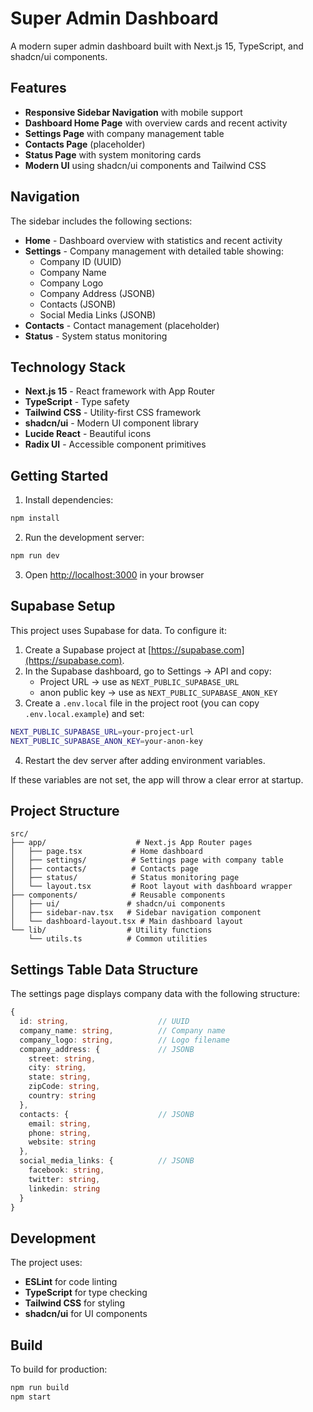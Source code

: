 # Super Admin Dashboard

A modern super admin dashboard built with Next.js 15, TypeScript, and shadcn/ui components.

## Features

- **Responsive Sidebar Navigation** with mobile support
- **Dashboard Home Page** with overview cards and recent activity
- **Settings Page** with company management table
- **Contacts Page** (placeholder)
- **Status Page** with system monitoring cards
- **Modern UI** using shadcn/ui components and Tailwind CSS

## Navigation

The sidebar includes the following sections:
- **Home** - Dashboard overview with statistics and recent activity
- **Settings** - Company management with detailed table showing:
  - Company ID (UUID)
  - Company Name
  - Company Logo
  - Company Address (JSONB)
  - Contacts (JSONB)
  - Social Media Links (JSONB)
- **Contacts** - Contact management (placeholder)
- **Status** - System status monitoring

## Technology Stack

- **Next.js 15** - React framework with App Router
- **TypeScript** - Type safety
- **Tailwind CSS** - Utility-first CSS framework
- **shadcn/ui** - Modern UI component library
- **Lucide React** - Beautiful icons
- **Radix UI** - Accessible component primitives

## Getting Started

1. Install dependencies:
```bash
npm install
```

2. Run the development server:
```bash
npm run dev
```

3. Open [http://localhost:3000](http://localhost:3000) in your browser

## Supabase Setup

This project uses Supabase for data. To configure it:

1. Create a Supabase project at [https://supabase.com](https://supabase.com).
2. In the Supabase dashboard, go to Settings → API and copy:
   - Project URL → use as `NEXT_PUBLIC_SUPABASE_URL`
   - anon public key → use as `NEXT_PUBLIC_SUPABASE_ANON_KEY`
3. Create a `.env.local` file in the project root (you can copy `.env.local.example`) and set:

```bash
NEXT_PUBLIC_SUPABASE_URL=your-project-url
NEXT_PUBLIC_SUPABASE_ANON_KEY=your-anon-key
```

4. Restart the dev server after adding environment variables.

If these variables are not set, the app will throw a clear error at startup.

## Project Structure

```
src/
├── app/                    # Next.js App Router pages
│   ├── page.tsx           # Home dashboard
│   ├── settings/          # Settings page with company table
│   ├── contacts/          # Contacts page
│   ├── status/            # Status monitoring page
│   └── layout.tsx         # Root layout with dashboard wrapper
├── components/            # Reusable components
│   ├── ui/               # shadcn/ui components
│   ├── sidebar-nav.tsx   # Sidebar navigation component
│   └── dashboard-layout.tsx # Main dashboard layout
└── lib/                  # Utility functions
    └── utils.ts          # Common utilities
```

## Settings Table Data Structure

The settings page displays company data with the following structure:

```typescript
{
  id: string,                    // UUID
  company_name: string,          // Company name
  company_logo: string,          // Logo filename
  company_address: {             // JSONB
    street: string,
    city: string,
    state: string,
    zipCode: string,
    country: string
  },
  contacts: {                    // JSONB
    email: string,
    phone: string,
    website: string
  },
  social_media_links: {          // JSONB
    facebook: string,
    twitter: string,
    linkedin: string
  }
}
```

## Development

The project uses:
- **ESLint** for code linting
- **TypeScript** for type checking
- **Tailwind CSS** for styling
- **shadcn/ui** for UI components

## Build

To build for production:

```bash
npm run build
npm start
```
